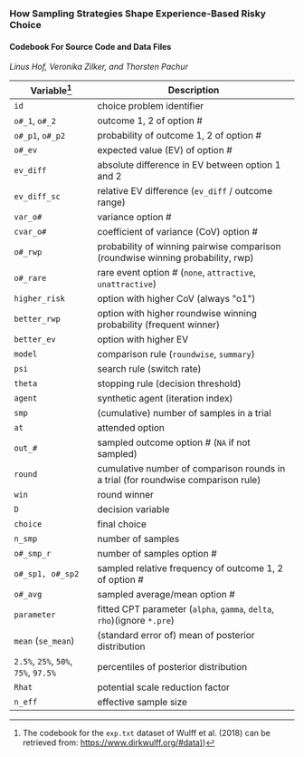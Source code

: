 ### How Sampling Strategies Shape Experience-Based Risky Choice

#### Codebook For Source Code and Data Files

*Linus Hof, Veronika Zilker, and Thorsten Pachur*

| Variable[^codebook-1] | Description |
|------------------------------------|------------------------------------|
| `id` | choice problem identifier |
| `o#_1`, `o#_2` | outcome 1, 2 of option \# |
| `o#_p1`, `o#_p2` | probability of outcome 1, 2 of option \# |
| `o#_ev` | expected value (EV) of option \# |
| `ev_diff` | absolute difference in EV between option 1 and 2 |
| `ev_diff_sc` | relative EV difference (`ev_diff` / outcome range) |
| `var_o#` | variance option \# |
| `cvar_o#` | coefficient of variance (CoV) option \# |
| `o#_rwp` | probability of winning pairwise comparison (roundwise winning probability, rwp) |
| `o#_rare` | rare event option \# (`none`, `attractive`, `unattractive`) |
| `higher_risk` | option with higher CoV (always "o1") |
| `better_rwp` | option with higher roundwise winning probability (frequent winner) |
| `better_ev` | option with higher EV |
| `model` | comparison rule (`roundwise`, `summary`) |
| `psi` | search rule (switch rate) |
| `theta` | stopping rule (decision threshold) |
| `agent` | synthetic agent (iteration index) |
| `smp` | (cumulative) number of samples in a trial |
| `at` | attended option |
| `out_#` | sampled outcome option \# (`NA` if not sampled) |
| `round` | cumulative number of comparison rounds in a trial (for roundwise comparison rule) |
| `win` | round winner |
| `D` | decision variable |
| `choice` | final choice |
| `n_smp` | number of samples |
| `o#_smp_r` | number of samples option \# |
| `o#_sp1, o#_sp2` | sampled relative frequency of outcome 1, 2 of option \# |
| `o#_avg` | sampled average/mean option \# |
| `parameter` | fitted CPT parameter (`alpha`, `gamma`, `delta`, `rho`)(ignore `*.pre`) |
| `mean` (`se_mean`) | (standard error of) mean of posterior distribution |
| `2.5%`, `25%`, `50%`, `75%`, `97.5%` | percentiles of posterior distribution |
| `Rhat` | potential scale reduction factor |
| `n_eff` | effective sample size |

[^codebook-1]: The codebook for the `exp.txt` dataset of Wulff et al. (2018) can be retrieved from: [https://www.dirkwulff.org/#data)](https://www.dirkwulff.org/#data))

